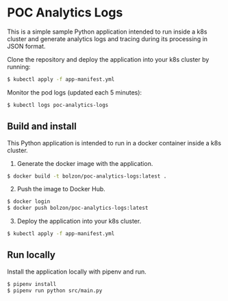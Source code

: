 # POC Analytics Logs

This is a simple sample Python application intended to run inside a k8s cluster
and generate analytics logs and tracing during its processing in JSON format.

Clone the repository and deploy the application into your k8s cluster by running:

```sh
$ kubectl apply -f app-manifest.yml
```

Monitor the pod logs (updated each 5 minutes):

```sh
$ kubectl logs poc-analytics-logs
```

## Build and install

This Python application is intended to run in a docker container inside a k8s cluster.

1. Generate the docker image with the application.

```sh
$ docker build -t bolzon/poc-analytics-logs:latest .
```

2. Push the image to Docker Hub.

```sh
$ docker login
$ docker push bolzon/poc-analytics-logs:latest
```

3. Deploy the application into your k8s cluster.

```sh
$ kubectl apply -f app-manifest.yml
```

## Run locally

Install the application locally with pipenv and run.

```sh
$ pipenv install
$ pipenv run python src/main.py
```
